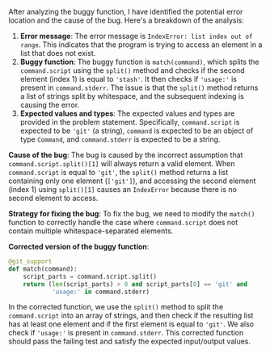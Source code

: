After analyzing the buggy function, I have identified the potential error location and the cause of the bug. Here's a breakdown of the analysis:

1. **Error message**: The error message is `IndexError: list index out of range`. This indicates that the program is trying to access an element in a list that does not exist.
2. **Buggy function**: The buggy function is `match(command)`, which splits the `command.script` using the `split()` method and checks if the second element (index 1) is equal to `'stash'`. It then checks if `'usage:'` is present in `command.stderr`. The issue is that the `split()` method returns a list of strings split by whitespace, and the subsequent indexing is causing the error.
3. **Expected values and types**: The expected values and types are provided in the problem statement. Specifically, `command.script` is expected to be `'git'` (a string), `command` is expected to be an object of type `Command`, and `command.stderr` is expected to be a string.

**Cause of the bug**: The bug is caused by the incorrect assumption that `command.script.split()[1]` will always return a valid element. When `command.script` is equal to `'git'`, the `split()` method returns a list containing only one element (`['git']`), and accessing the second element (index 1) using `split()[1]` causes an `IndexError` because there is no second element to access.

**Strategy for fixing the bug**: To fix the bug, we need to modify the `match()` function to correctly handle the case where `command.script` does not contain multiple whitespace-separated elements.

**Corrected version of the buggy function**:
```python
@git_support
def match(command):
    script_parts = command.script.split()
    return (len(script_parts) > 0 and script_parts[0] == 'git' and
            'usage:' in command.stderr)
```
In the corrected function, we use the `split()` method to split the `command.script` into an array of strings, and then check if the resulting list has at least one element and if the first element is equal to `'git'`. We also check if `'usage:'` is present in `command.stderr`. This corrected function should pass the failing test and satisfy the expected input/output values.